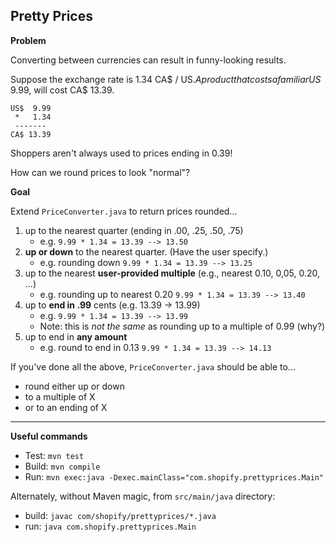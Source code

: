 Pretty Prices
-------------

**Problem**

Converting between currencies can result in funny-looking results.

Suppose the exchange rate is 1.34 CA$ / US$.
A product that costs a familiar US$ 9.99, will cost CA$ 13.39. 
```
US$  9.99
 *   1.34
 -------
CA$ 13.39
```
Shoppers aren't always used to prices ending in 0.39!

How can we round prices to look "normal"?

**Goal**

Extend `PriceConverter.java` to return prices rounded...
1. up to the nearest quarter (ending in .00, .25, .50, .75)
   - e.g. `9.99 * 1.34 = 13.39 --> 13.50`
2. **up or down** to the nearest quarter. (Have the user specify.)
   - e.g. rounding down `9.99 * 1.34 = 13.39 --> 13.25`
3. up to the nearest **user-provided multiple** (e.g., nearest 0.10, 0,05, 0.20, ...)
   - e.g. rounding up to nearest 0.20 `9.99 * 1.34 = 13.39 --> 13.40`
4. up to **end in .99** cents (e.g. 13.39 -> 13.99)
   - e.g.  `9.99 * 1.34 = 13.39 --> 13.99`
   - Note: this is _not the same_ as rounding up to a multiple of 0.99 (why?)
5. up to end in **any amount**
   - e.g.  round to end in 0.13 `9.99 * 1.34 = 13.39 --> 14.13`


If you've done all the above, `PriceConverter.java` should be able to...
 - round either up or down
 - to a multiple of X
 - or to an ending of X
 
 ----
 
 **Useful commands**
 
 - Test: `mvn test`
 - Build: `mvn compile`
 - Run: `mvn exec:java -Dexec.mainClass="com.shopify.prettyprices.Main"`

 Alternately, without Maven magic, from `src/main/java` directory:
   - build: `javac com/shopify/prettyprices/*.java`
   - run: `java com.shopify.prettyprices.Main`
